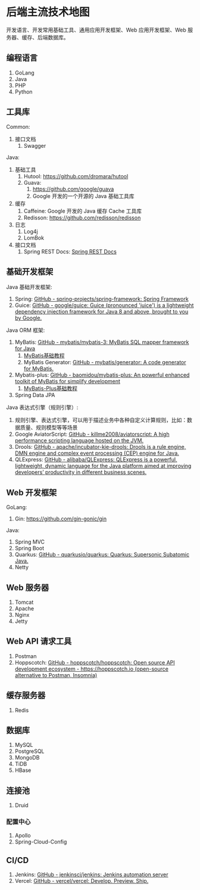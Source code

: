 # 后端主流技术地图

开发语言、开发常用基础工具、通用应用开发框架、Web 应用开发框架、Web 服务器、缓存、后端数据库。

## 编程语言

1. GoLang
2. Java
3. PHP
4. Python

## 工具库

Common:
1. 接口文档
	1. Swagger

Java:
1. 基础工具
	1. Hutool: https://github.com/dromara/hutool
	2. Guava:
		1. https://github.com/google/guava
		2. Google 开发的一个开源的 Java 基础工具库
2. 缓存
	1. Caffeine: Google 开发的 Java 缓存 Cache 工具库
	2. Redisson: https://github.com/redisson/redisson
3. 日志
	1. Log4j
	2. LomBok
4. 接口文档
	1. Spring REST Docs: [Spring REST Docs](https://spring.io/projects/spring-restdocs#overview)

## 基础开发框架

Java 基础开发框架:
1. Spring: [GitHub - spring-projects/spring-framework: Spring Framework](https://github.com/spring-projects/spring-framework)
2. Guice: [GitHub - google/guice: Guice (pronounced 'juice') is a lightweight dependency injection framework for Java 8 and above, brought to you by Google.](https://github.com/google/guice)

Java ORM 框架:
1. MyBatis: [GitHub - mybatis/mybatis-3: MyBatis SQL mapper framework for Java](https://github.com/mybatis/mybatis-3)
	1. [MyBatis基础教程](work/component/Back-End/MyBatis/MyBatis基础教程.md)
	2. MyBatis Generator: [GitHub - mybatis/generator: A code generator for MyBatis.](https://github.com/mybatis/generator)
2. Mybatis-plus: [GitHub - baomidou/mybatis-plus: An powerful enhanced toolkit of MyBatis for simplify development](https://github.com/baomidou/mybatis-plus)
	1. [MyBatis-Plus基础教程](work/component/Back-End/MyBatis/MyBatis-Plus基础教程.md)
3. Spring Data JPA

Java 表达式引擎（规则引擎）:
1. 规则引擎、表达式引擎，可以用于描述业务中各种自定义计算规则，比如：数据质量、规则模型等等场景
2. Google AviatorScript: [GitHub - killme2008/aviatorscript: A high performance scripting language hosted on the JVM.](https://github.com/killme2008/aviatorscript)
3. Drools: [GitHub - apache/incubator-kie-drools: Drools is a rule engine, DMN engine and complex event processing (CEP) engine for Java.](https://github.com/apache/incubator-kie-drools)
4. QLExpress: [GitHub - alibaba/QLExpress: QLExpress is a powerful, lightweight, dynamic language for the Java platform aimed at improving developers’ productivity in different business scenes.](https://github.com/alibaba/QLExpress)

## Web 开发框架

GoLang:
1. Gin: https://github.com/gin-gonic/gin

Java:
1. Spring MVC
2. Spring Boot
3. Quarkus: [GitHub - quarkusio/quarkus: Quarkus: Supersonic Subatomic Java.](https://github.com/quarkusio/quarkus)
4. Netty

## Web 服务器

1. Tomcat
2. Apache
3. Nginx
4. Jetty

## Web API 请求工具

1. Postman
2. Hoppscotch: [GitHub - hoppscotch/hoppscotch: Open source API development ecosystem - https://hoppscotch.io (open-source alternative to Postman, Insomnia)](https://github.com/hoppscotch/hoppscotch)

## 缓存服务器

1. Redis

## 数据库

1. MySQL
2. PostgreSQL
3. MongoDB
4. TiDB
5. HBase

## 连接池

1. Druid

### 配置中心

1. Apollo
2. Spring-Cloud-Config

## CI/CD

1. Jenkins: [GitHub - jenkinsci/jenkins: Jenkins automation server](https://github.com/jenkinsci/jenkins)
2. Vercel: [GitHub - vercel/vercel: Develop. Preview. Ship.](https://github.com/vercel/vercel)
